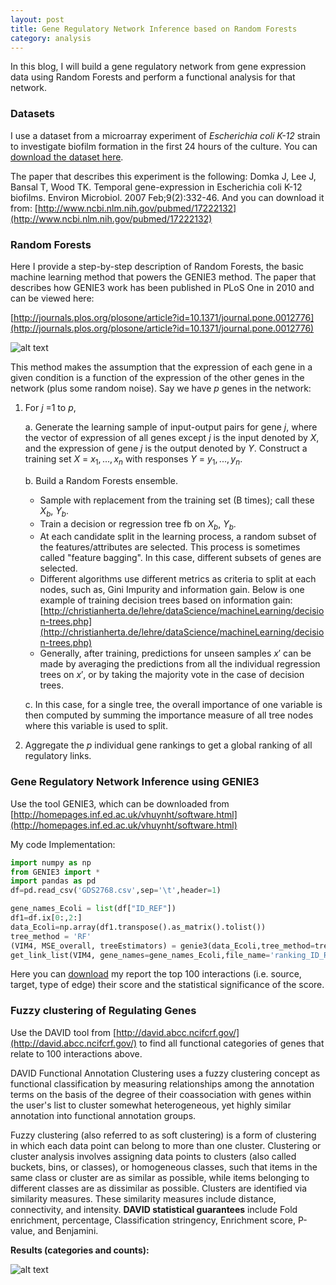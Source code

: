```yaml
---
layout: post
title: Gene Regulatory Network Inference based on Random Forests
category: analysis
---
```


In this blog, I will build a gene regulatory network from gene expression data using Random Forests and perform a functional analysis for that network. 

### Datasets

I use a dataset from a microarray experiment of _Escherichia coli K-12_ strain to investigate biofilm formation in the first 24 hours of the culture. You can [download the dataset here](https://github.com/jinzhenfan/jinzhenfan.github.io/blob/master/scripts/RF/GDS2768.csv).

The paper that describes this experiment is the following:
Domka J, Lee J, Bansal T, Wood TK. Temporal gene-expression in Escherichia coli K-12 biofilms. Environ Microbiol. 2007 Feb;9(2):332-46.
And you can download it from:
[http://www.ncbi.nlm.nih.gov/pubmed/17222132](http://www.ncbi.nlm.nih.gov/pubmed/17222132)

### Random Forests

Here I provide a step-by-step description of Random Forests, the basic machine learning method that powers the GENIE3 method. The paper that describes how GENIE3 work has been published in PLoS One in 2010 and can be viewed here:

[http://journals.plos.org/plosone/article?id=10.1371/journal.pone.0012776](http://journals.plos.org/plosone/article?id=10.1371/journal.pone.0012776)

![alt text](https://rawgit.com/jinzhenfan/jinzhenfan.github.io/master/images/RF/RF.png)

This method makes the assumption that the expression of each gene in a given condition is a function of the expression of the other genes in the network (plus some random noise). Say we have $p$ genes in the network: 

1. For $j$ =1 to $p$, 

	a. Generate the learning sample of input-output pairs for gene $j$, where the vector of expression of all genes except $j$ is the input denoted by $X$, and the expression of gene $j$ is the output denoted by $Y$. Construct a training set $X$ = $x_1, ..., x_n$ with responses $Y$ = $y_1, ..., y_n$.

	b.  Build a Random Forests ensemble. 

	* Sample with replacement from the training set (B times); call these $X_b$, $Y_b$.
	* Train a decision or regression tree fb on $X_b$, $Y_b$.
	* At each candidate split in the learning process, a random subset of the features/attributes are selected. This process is sometimes called "feature bagging". In this case, different subsets of genes are selected.
	* Different algorithms use different metrics as criteria to split at each nodes, such as, Gini Impurity and information gain. Below is one example of training decision trees based on information gain:
[http://christianherta.de/lehre/dataScience/machineLearning/decision-trees.php](http://christianherta.de/lehre/dataScience/machineLearning/decision-trees.php)
	* Generally, after training, predictions for unseen samples $x'$ can be made by averaging the predictions from all the individual regression trees on $x'$, or by taking the majority vote in the case of decision trees.

	c.  In this case, for a single tree, the overall importance of one variable is then computed by summing the importance measure of all tree nodes where this variable is used to split. 

2.  Aggregate the $p$ individual gene rankings to get a global ranking of all regulatory links.


### Gene Regulatory Network Inference using GENIE3

Use the tool GENIE3, which can be downloaded from [http://homepages.inf.ed.ac.uk/vhuynht/software.html](http://homepages.inf.ed.ac.uk/vhuynht/software.html)

My code Implementation:

```python
import numpy as np
from GENIE3 import *
import pandas as pd
df=pd.read_csv('GDS2768.csv',sep='\t',header=1)

gene_names_Ecoli = list(df["ID_REF"])
df1=df.ix[0:,2:]
data_Ecoli=np.array(df1.transpose().as_matrix().tolist())
tree_method = 'RF'
(VIM4, MSE_overall, treeEstimators) = genie3(data_Ecoli,tree_method=tree_method,compute_MSE=True)
get_link_list(VIM4, gene_names=gene_names_Ecoli,file_name='ranking_ID_REF.txt')

```

Here you can [download](https://github.com/jinzhenfan/jinzhenfan.github.io/blob/master/scripts/RF/ranking_ID_REF_Top100.txt) my report the top 100 interactions (i.e. source, target, type of edge) their score and the statistical significance of the score.

### Fuzzy clustering of Regulating Genes

Use the DAVID tool from [http://david.abcc.ncifcrf.gov/](http://david.abcc.ncifcrf.gov/) to find all functional categories of genes that relate to 100 interactions above. 

DAVID Functional Annotation Clustering uses a fuzzy clustering concept as functional classification by measuring relationships among the annotation terms on the basis of the degree of their coassociation with genes within the user's list to cluster somewhat heterogeneous, yet highly similar annotation into functional annotation groups. 

Fuzzy clustering (also referred to as soft clustering) is a form of clustering in which each data point can belong to more than one cluster. Clustering or cluster analysis involves assigning data points to clusters (also called buckets, bins, or classes), or homogeneous classes, such that items in the same class or cluster are as similar as possible, while items belonging to different classes are as dissimilar as possible. Clusters are identified via similarity measures. These similarity measures include distance, connectivity, and intensity. **DAVID statistical guarantees** include Fold enrichment, percentage, Classification stringency, Enrichment score, P-value, and Benjamini. 

**Results (categories and counts):**

![alt text](https://rawgit.com/jinzhenfan/jinzhenfan.github.io/master/images/RF/DAVID.png)










